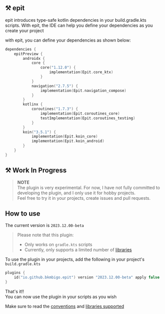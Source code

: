 ## ⚒️ epit

epit introduces type-safe kotlin dependencies in your build.gradle.kts scripts. With epit, the IDE can help you define
your dependencies as you create your project

with epit, you can define your dependencies as shown below:

```kotlin
dependencies {
    epitPreview {
        androidx {
            core {
                core("1.12.0") {
                    implementation(Epit.core_ktx)
                }
            }
            navigation("2.7.5") {
                implementation(Epit.navigation_compose)
            }
        }
        kotlinx {
            coroutines("1.7.3") {
                implementation(Epit.coroutines_core)
                testImplementation(Epit.coroutines_testing)
            }
        }
        koin("3.5.1") {
            implementation(Epit.koin_core)
            implementation(Epit.koin_android)
        }
    }
}
```

## ⚒️ Work In Progress

> **NOTE**   
> The plugin is very experimental. For now, I have not fully committed to developing the plugin, and I only use it for
> hobby projects.  
> Feel free to try it in your projects, create issues and pull requests.

## How to use

The current version is `2023.12.00-beta`

> Please note that this plugin:
>    - Only works on `gradle.kts` scripts
>    - Currently, only supports a limited number of [libraries](docs/libraries_supported.md)

To use the plugin in your projects, add the following in your project's `build.gradle.kts`

```kotlin
plugins {
    id("io.github.bkmbigo.epit") version "2023.12.00-beta" apply false
}
```

That's it!!  
You can now use the plugin in your scripts as you wish

Make sure to read the [conventions](docs/conventions.md) and [libraries supported](docs/libraries_supported.md)
